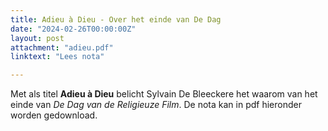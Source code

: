 ```yaml
---
title: Adieu à Dieu - Over het einde van De Dag
date: "2024-02-26T00:00:00Z"
layout: post
attachment: "adieu.pdf"
linktext: "Lees nota"

---
```

Met als titel **Adieu à Dieu** belicht Sylvain De Bleeckere het waarom van het einde van _De Dag van de Religieuze Film_.
De nota kan in pdf hieronder worden gedownload. 


